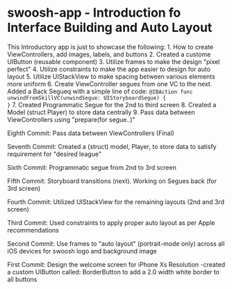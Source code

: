 # swoosh-app - Introduction fo Interface Building and Auto Layout

This Introductory app is just to showcase the following:
    1. How to create ViewControllers, add images, labels, and buttons
    2. Created a custome UIButton (reusable component)
    3. Utilize frames to make the design "pixel perfect"
    4. Utilize constraints to make the app easier to design for auto layout
    5. Utilize UIStackView to make spacing between various elements more uniform
    6. Create ViewController segues from one VC to the next. Added a Back Segueq with a simple line of code:
        <code>@IBAction func unwindFromSkillVC(unwindSegue: UIStoryboardSegue) { }</code>
    7. Created Programmatic Segue for the 2nd to third screen
    8. Created a Model (struct Player) to store data centrally
    9. Pass data between ViewControllers using "prepare(for segue..)"

Eighth Commit: Pass data between ViewControllers (Final)

Seventh Commit: Created a (struct) model, Player, to store data to satisfy requirement for "desired league"

Sixth Commit: Programmatic segue from 2nd to 3rd screen

Fifth Commit: Storyboard transitions (next). Working on Segues back (for 3rd screen)

Fourth Commit: Utilized UIStackView for the remaining layouts (2nd and 3rd screen)

Third Commit: Used constraints to apply proper auto layout as per Apple recommendations

Second Commit: Use frames to "auto layout" (portrait-mode only) across all iOS devices for swoosh logo and background image

First Commit: Design the welcome screen for iPhone Xs Resolution
-created a custom UIButton called: BorderButton to add a 2.0 width white border to all buttons
